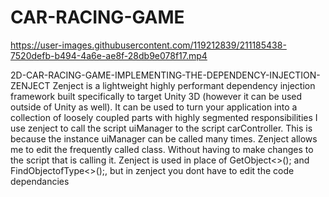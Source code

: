 # CAR-RACING-GAME




https://user-images.githubusercontent.com/119212839/211185438-7520defb-b494-4a6e-ae8f-28db9e078f17.mp4


2D-CAR-RACING-GAME-IMPLEMENTING-THE-DEPENDENCY-INJECTION-ZENJECT
Zenject is a lightweight highly performant dependency injection framework built specifically to target Unity 3D (however it can be used outside of Unity as well). It can be used to turn your application into a collection of loosely coupled parts with highly segmented responsibilities I use zenject to call the script uiManager to the script carController. This is because the instance uiManager can be called many times. Zenject allows me to edit the frequently called class. Without having to make changes to the script that is calling it. Zenject is used in place of GetObject<>(); and FindObjectofType<>();, but in zenject you dont have to edit the code dependancies
